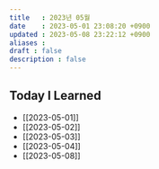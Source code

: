 ```yaml
---
title   : 2023년 05월 
date    : 2023-05-01 23:08:20 +0900
updated : 2023-05-08 23:22:12 +0900
aliases : 
draft : false
description : false
---
```


## Today I Learned

- [[2023-05-01]]
- [[2023-05-02]]
- [[2023-05-03]]
- [[2023-05-04]]
- [[2023-05-08]] 

